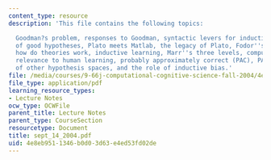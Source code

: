 ```yaml
---
content_type: resource
description: 'This file contains the following topics:

  Goodman?s problem, responses to Goodman, syntactic levers for induction, the origin
  of good hypotheses, Plato meets Matlab, the legacy of Plato, Fodor''s critique,
  how do theories work, inductive learning, Marr''s three levels, computational analysis,
  relevance to human learning, probably approximately correct (PAC), PAC analyses
  of other hypothesis spaces, and the role of inductive bias.'
file: /media/courses/9-66j-computational-cognitive-science-fall-2004/4e8eb9511346b0d03d63e4ed53fd02de_sept_14_2004.pdf
file_type: application/pdf
learning_resource_types:
- Lecture Notes
ocw_type: OCWFile
parent_title: Lecture Notes
parent_type: CourseSection
resourcetype: Document
title: sept_14_2004.pdf
uid: 4e8eb951-1346-b0d0-3d63-e4ed53fd02de
---
```

